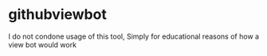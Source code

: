 # githubviewbot
I do not condone usage of this tool, Simply for educational reasons of how a view bot would work
